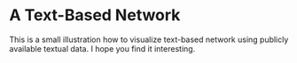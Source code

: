 # A Text-Based Network

This is a small illustration how to visualize text-based network using publicly available textual data. I hope you find it interesting. 

